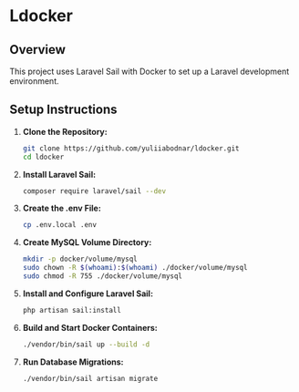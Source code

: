 # Ldocker

## Overview

This project uses Laravel Sail with Docker to set up a Laravel development environment.

## Setup Instructions

1. **Clone the Repository:**
   ```sh
   git clone https://github.com/yuliiabodnar/ldocker.git
   cd ldocker
   
2. **Install Laravel Sail:**
   ```sh
   composer require laravel/sail --dev
   
3. **Create the .env File:**
   ```sh
   cp .env.local .env

4. **Create MySQL Volume Directory:**
   ```sh
   mkdir -p docker/volume/mysql
   sudo chown -R $(whoami):$(whoami) ./docker/volume/mysql
   sudo chmod -R 755 ./docker/volume/mysql

5. **Install and Configure Laravel Sail:**
   ```sh
   php artisan sail:install

6. **Build and Start Docker Containers:**
   ```sh
   ./vendor/bin/sail up --build -d

6. **Run Database Migrations:**
   ```sh
   ./vendor/bin/sail artisan migrate


